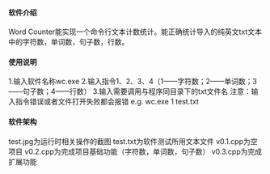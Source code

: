 #### 软件介绍
Word Counter能实现一个命令行文本计数统计。能正确统计导入的纯英文txt文本中的字符数，单词数，句子数，行数。

#### 使用说明
1.输入软件名称wc.exe 
2.输入指令1、2、3、4（1——字符数；2——单词数；3——句子数；4——行数） 
3.输入需要调用与程序同目录下的txt文件名 
注意：输入指令错误或者文件打开失败都会报错
e.g.
wc.exe
1
test.txt

#### 软件架构
test.jpg为运行时相关操作的截图
test.txt为软件测试所用文本文件
v0.1.cpp为空项目
v0.2.cpp为完成项目基础功能（字符数，单词数，句子数） 
v0.3.cpp为完成扩展功能 
